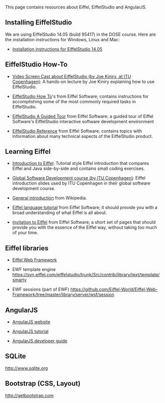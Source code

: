 This page contains resources about Eiffel, EiffelStudio and AngularJS.

## Installing EiffelStudio ##

We are using EiffelStudio 14.05 (build 95417) in the DOSE course. Here are the installation instructions for Windows, Linux and Mac:

  * [Installation instructions for EiffelStudio 14.05](https://dose2014.googlecode.com/svn/trunk/resources/EiffelStudio_installation.pdf)

## EiffelStudio How-To ##

  * [Video Screen Cast about EiffelStudio (by Joe Kiniry, at ITU Copenhagen)](http://vimeo.com/74929806): A hands-on lecture by Joe Kiniry explaining how to use EiffelStudio.

  * [EiffelStudio How To](http://docs.eiffel.com/book/eiffelstudio/eiffelstudio-how-tos)'s from Eiffel Software; contains instructions for accomplishing some of the most commonly required tasks in EiffelStudio.

  * [EiffelStudio A Guided Tour](http://docs.eiffel.com/book/eiffelstudio/eiffelstudio-guided-tour) from Eiffel Software; a guided tour of Eiffel Software's EiffelStudio interactive software development environment

  * [EiffelStudio Reference](http://docs.eiffel.com/book/eiffelstudio/eiffelstudio-reference) from Eiffel Software; contains topics with information about many technical aspects of the EiffelStudio product.


## Learning Eiffel ##

  * [Introduction to Eiffel](https://dose2014.googlecode.com/svn/trunk/resources/Eiffel_introduction.pdf): Tutorial style Eiffel introduction that compares Eiffel and Java side-by-side and contains small coding exercises.

  * [Global Software Development course (by ITU Copenhagen)](https://blog.itu.dk/SGSD-E2013/schedule): Eiffel introduction slides used by ITU Copenhagen in their global software development course.

  * [General introduction](http://en.wikipedia.org/wiki/Eiffel_programming_language) from Wikipedia.

  * [Eiffel language tutorial](http://docs.eiffel.com/book/method/eiffel-tutorial-et) from Eiffel Software; it should provide you with a broad understanding of what Eiffel is all about.

  * [Invitation to Eiffel](http://docs.eiffel.com/book/method/invitation-eiffel-i2e) from Eiffel Software; a short set of pages that should provide you with the essence of the Eiffel way, without taking too much of your time.

## Eiffel libraries ##

  * [Eiffel Web Framework](http://eiffelwebframework.github.io/EWF/index.html)

  * EWF template engine https://svn.eiffel.com/eiffelstudio/trunk/Src/contrib/library/text/template/smarty

  * EWF sessions (part of EWF) https://github.com/Eiffel-World/Eiffel-Web-Framework/tree/master/library/server/wsf/session

## AngularJS ##

  * [AngularJS website](https://angularjs.org/)

  * [AngularJS tutorial](https://docs.angularjs.org/tutorial/)

  * [AngularJS developer guide](https://docs.angularjs.org/guide)

## SQLite ##

http://www.sqlite.org

## Bootstrap (CSS, Layout) ##

http://getbootstrap.com